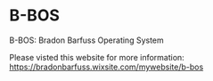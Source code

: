 # B-BOS
 B-BOS: Bradon Barfuss Operating System
 
 
Please visted this website for more information:
https://bradonbarfuss.wixsite.com/mywebsite/b-bos
